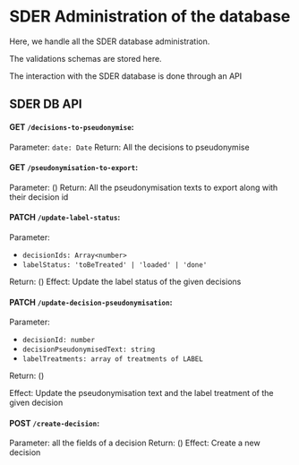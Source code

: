 # SDER Administration of the database

Here, we handle all the SDER database administration.

The validations schemas are stored here.

The interaction with the SDER database is done through an API

## SDER DB API

#### GET `/decisions-to-pseudonymise`:

Parameter: `date: Date`
Return: All the decisions to pseudonymise

#### GET `/pseudonymisation-to-export`:

Parameter: ()
Return: All the pseudonymisation texts to export along with their decision id

#### PATCH `/update-label-status`:

Parameter:

- `decisionIds: Array<number>`
- `labelStatus: 'toBeTreated' | 'loaded' | 'done'`

Return: ()
Effect: Update the label status of the given decisions

#### PATCH `/update-decision-pseudonymisation`:

Parameter:

- `decisionId: number`
- `decisionPseudonymisedText: string`
- `labelTreatments: array of treatments of LABEL`

Return: ()

Effect: Update the pseudonymisation text and the label treatment of the given decision

#### POST `/create-decision`:

Parameter: all the fields of a decision
Return: ()
Effect: Create a new decision
